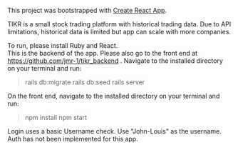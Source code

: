 This project was bootstrapped with [Create React App](https://github.com/facebook/create-react-app).

TIKR is a small stock trading platform with historical trading data. Due to API limitations, historical data is limited but app can scale with more companies. 

To run, please install Ruby and React.  
This is the backend of the app. Please also go to the front end at https://github.com/jmr-1/tikr_backend . Navigate to the installed directory on your terminal and run:
>rails db:migrate
>rails db:seed
>rails server

On the front end, navigate to the installed directory on your terminal and run:
>npm install
>npm start 

Login uses a basic Username check. Use "John-Louis" as the username. Auth has not been implemented for this app. 
